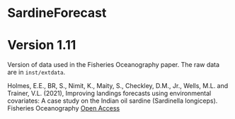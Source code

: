 # SardineForecast

# Version 1.11

Version of data used in the Fisheries Oceanography paper. The raw data are in `inst/extdata`.

Holmes, E.E., BR, S., Nimit, K., Maity, S., Checkley, D.M., Jr., Wells, M.L. and Trainer, V.L. (2021), Improving landings forecasts using environmental covariates: A case study on the Indian oil sardine (Sardinella longiceps). Fisheries Oceanography [Open Access](https://onlinelibrary.wiley.com/doi/10.1111/fog.12541)
